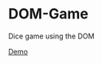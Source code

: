 # DOM-Game
Dice game using the DOM

<a href='https://nn-rollthedice.netlify.com/' target='_blank' >Demo</a>